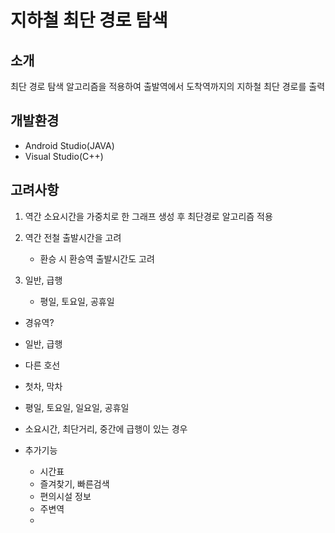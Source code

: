 # 지하철 최단 경로 탐색

## 소개

최단 경로 탐색 알고리즘을 적용하여 출발역에서 도착역까지의 지하철 최단 경로를 출력

## 개발환경

- Android Studio(JAVA)
- Visual Studio(C++)

## 고려사항

1. 역간 소요시간을 가중치로 한 그래프 생성 후 최단경로 알고리즘 적용

2. 역간 전철 출발시간을 고려
    - 환승 시 환승역 출발시간도 고려

3. 일반, 급행
    - 평일, 토요일, 공휴일

- 경유역?
- 일반, 급행
- 다른 호선
- 첫차, 막차
- 평일, 토요일, 일요일, 공휴일
- 소요시간, 최단거리, 중간에 급행이 있는 경우

- 추가기능
    - 시간표
    - 즐겨찾기, 빠른검색
    - 편의시설 정보
    - 주변역
    - 